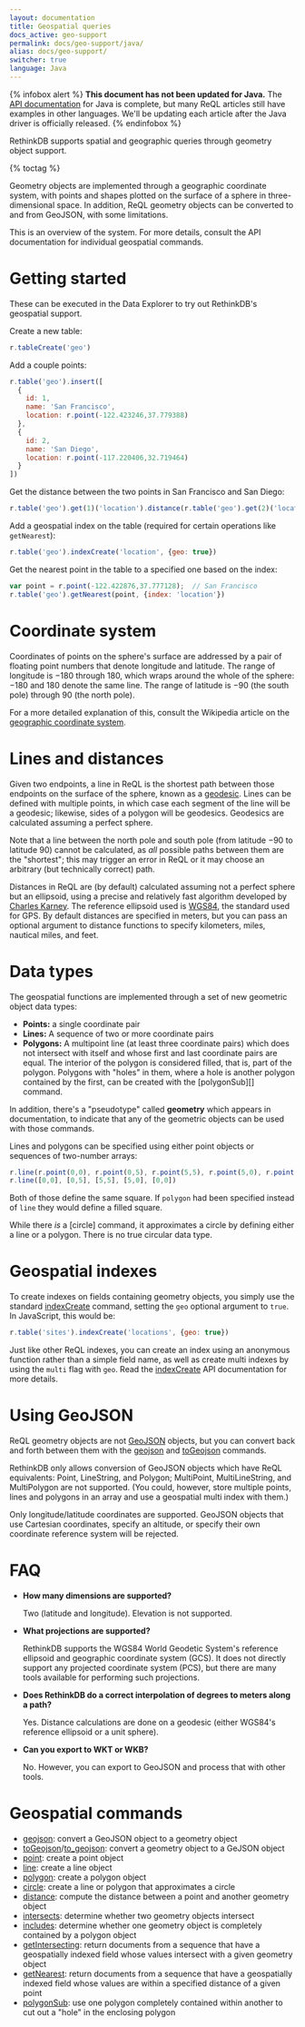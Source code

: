 ```yaml
---
layout: documentation
title: Geospatial queries
docs_active: geo-support
permalink: docs/geo-support/java/
alias: docs/geo-support/
switcher: true
language: Java
---
```


{% infobox alert %}
**This document has not been updated for Java.** The [API documentation](/api/java) for Java is complete, but many ReQL articles still have examples in other languages. We'll be updating each article after the Java driver is officially released.
{% endinfobox %}


RethinkDB supports spatial and geographic queries through geometry object support.

{% toctag %}

Geometry objects are implemented through a geographic coordinate system, with points and shapes plotted on the surface of a sphere in three-dimensional space. In addition, ReQL geometry objects can be converted to and from GeoJSON, with some limitations.

This is an overview of the system. For more details, consult the API documentation for individual geospatial commands.

# Getting started #

These can be executed in the Data Explorer to try out RethinkDB's geospatial support.

Create a new table:

```js
r.tableCreate('geo')
```

Add a couple points:

```js
r.table('geo').insert([
  {
    id: 1,
    name: 'San Francisco',
    location: r.point(-122.423246,37.779388)
  },
  {
    id: 2,
    name: 'San Diego',
    location: r.point(-117.220406,32.719464)
  }
])
```

Get the distance between the two points in San Francisco and San Diego:

```js
r.table('geo').get(1)('location').distance(r.table('geo').get(2)('location'))
```

Add a geospatial index on the table (required for certain operations like `getNearest`):

```js
r.table('geo').indexCreate('location', {geo: true})
```

Get the nearest point in the table to a specified one based on the index:

```js
var point = r.point(-122.422876,37.777128);  // San Francisco
r.table('geo').getNearest(point, {index: 'location'})
```

# Coordinate system #

Coordinates of points on the sphere's surface are addressed by a pair of floating point numbers that denote longitude and latitude. The range of longitude is &minus;180 through 180, which wraps around the whole of the sphere: &minus;180 and 180 denote the same line. The range of latitude is &minus;90 (the south pole) through 90 (the north pole).

For a more detailed explanation of this, consult the Wikipedia article on the [geographic coordinate system][gcs].

[gcs]: http://en.wikipedia.org/wiki/Geographic_coordinate_system

# Lines and distances #

Given two endpoints, a line in ReQL is the shortest path between those endpoints on the surface of the sphere, known as a [geodesic][]. Lines can be defined with multiple points, in which case each segment of the line will be a geodesic; likewise, sides of a polygon will be geodesics. Geodesics are calculated assuming a perfect sphere.

[geodesic]: http://en.wikipedia.org/wiki/Geodesic

Note that a line between the north pole and south pole (from latitude &minus;90 to latitude 90) cannot be calculated, as *all* possible paths between them are the "shortest"; this may trigger an error in ReQL or it may choose an arbitrary (but technically correct) path.

Distances in ReQL are (by default) calculated assuming not a perfect sphere but an ellipsoid, using a precise and relatively fast algorithm developed by [Charles Karney][ck]. The reference ellipsoid used is [WGS84][], the standard used for GPS. By default distances are specified in meters, but you can pass an optional argument to distance functions to specify kilometers, miles, nautical miles, and feet.

[ck]: http://link.springer.com/article/10.1007%2Fs00190-012-0578-z "Algorithms for geodesics"
[WGS84]: http://en.wikipedia.org/wiki/World_Geodetic_System

# Data types #

The geospatial functions are implemented through a set of new geometric object data types:

* **Points:** a single coordinate pair
* **Lines:** A sequence of two or more coordinate pairs
* **Polygons:** A multipoint line (at least three coordinate pairs) which does not intersect with itself and whose first and last coordinate pairs are equal. The interior of the polygon is considered filled, that is, part of the polygon. Polygons with "holes" in them, where a hole is another polygon contained by the first, can be created with the [polygonSub][] command.

In addition, there's a "pseudotype" called **geometry** which appears in documentation, to indicate that any of the geometric objects can be used with those commands.

[polygon_sub]: /api/javascript/polygon_sub/

Lines and polygons can be specified using either point objects or sequences of two-number arrays:

```js
r.line(r.point(0,0), r.point(0,5), r.point(5,5), r.point(5,0), r.point(0,0))
r.line([0,0], [0,5], [5,5], [5,0], [0,0])
```

Both of those define the same square. If `polygon` had been specified instead of `line` they would define a filled square.

While there *is* a [circle] command, it approximates a circle by defining either a line or a polygon. There is no true circular data type.

# Geospatial indexes #

To create indexes on fields containing geometry objects, you simply use the standard [indexCreate](/api/javascript/index_create/) command, setting the `geo` optional argument to `true`. In JavaScript, this would be:

```js
r.table('sites').indexCreate('locations', {geo: true})
```

Just like other ReQL indexes, you can create an index using an anonymous function rather than a simple field name, as well as create multi indexes by using the `multi` flag with `geo`. Read the [indexCreate](/api/javascript/index_create) API documentation for more details.

# Using GeoJSON #

ReQL geometry objects are not [GeoJSON][] objects, but you can convert back and forth between them with the [geojson](/api/javascript/geojson/) and [toGeojson](/api/javascript/to_geojson) commands.

[GeoJSON]: http://geojson.org

RethinkDB only allows conversion of GeoJSON objects which have ReQL equivalents: Point, LineString, and Polygon; MultiPoint, MultiLineString, and MultiPolygon are not supported. (You could, however, store multiple points, lines and polygons in an array and use a geospatial multi index with them.)

Only longitude/latitude coordinates are supported. GeoJSON objects that use Cartesian coordinates, specify an altitude, or specify their own coordinate reference system will be rejected.

# FAQ #

* **How many dimensions are supported?**

    Two (latitude and longitude). Elevation is not supported.

* **What projections are supported?**

    RethinkDB supports the WGS84 World Geodetic System's reference ellipsoid and geographic coordinate system (GCS). It does not directly support any projected coordinate system (PCS), but there are many tools available for performing such projections.

* **Does RethinkDB do a correct interpolation of degrees to meters along a path?**

    Yes. Distance calculations are done on a geodesic (either WGS84's reference ellipsoid or a unit sphere).

* **Can you export to WKT or WKB?**

    No. However, you can export to GeoJSON and process that with other tools.

# Geospatial commands #

* [geojson](/api/javascript/geojson/): convert a GeoJSON object to a geometry object
* [toGeojson](to_geojson/)/[to_geojson](/api/javascript/to_geojson/): convert a geometry object to a GeJSON object
* [point](/api/javascript/point/): create a point object
* [line](/api/javascript/line/): create a line object
* [polygon](/api/javascript/polygon/): create a polygon object
* [circle](/api/javascript/circle/): create a line or polygon that approximates a circle
* [distance](/api/javascript/distance/): compute the distance between a point and another geometry object
* [intersects](/api/javascript/intersects/): determine whether two geometry objects intersect
* [includes](/api/javascript/includes/): determine whether one geometry object is completely contained by a polygon object
* [getIntersecting](/api/javascript/get_intersecting/): return documents from a sequence that have a geospatially indexed field whose values intersect with a given geometry object
* [getNearest](/api/javascript/get_nearest/): return documents from a sequence that have a geospatially indexed field whose values are within a specified distance of a given point
* [polygonSub](/api/javascript/polygon_sub/): use one polygon completely contained within another to cut out a "hole" in the enclosing polygon
